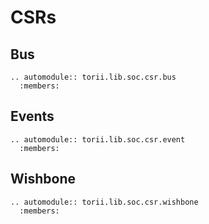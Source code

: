 # CSRs

## Bus

```{eval-rst}
.. automodule:: torii.lib.soc.csr.bus
  :members:
```

## Events

```{eval-rst}
.. automodule:: torii.lib.soc.csr.event
  :members:
```

## Wishbone

```{eval-rst}
.. automodule:: torii.lib.soc.csr.wishbone
  :members:
```
